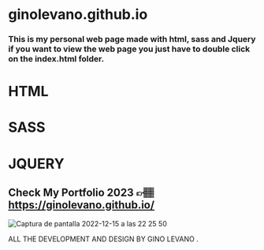 # ginolevano.github.io

### This is my personal web page made with html, sass and Jquery if you want to view the web page you just have to double click on the index.html folder.


# HTML
# SASS
# JQUERY

## Check My Portfolio 2023 👉🏽  https://ginolevano.github.io/
![Captura de pantalla 2022-12-15 a las 22 25 50](https://user-images.githubusercontent.com/95493476/208726232-16df5166-858c-4431-92ed-4f086c13e6eb.png)

ALL THE DEVELOPMENT AND DESIGN BY GINO LEVANO .
